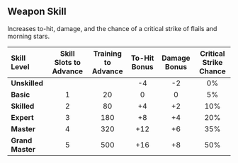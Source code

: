 ## Weapon Skill

Increases to-hit, damage, and the chance of a critical strike of flails and morning stars.

| Skill Level | Skill Slots to Advance | Training to Advance | To-Hit Bonus | Damage Bonus | Critical Strike Chance |
| :---------- | :--------------------: | :-----------------: | :----------: | :----------: | :--------------------: |
| **Unskilled** | | | -4 | -2 | 0% |
| **Basic** | 1 | 20 | 0 | 0 | 5% |
| **Skilled** | 2 | 80 | +4 | +2 | 10% |
| **Expert** | 3 | 180 | +8 | +4 | 20% |
| **Master** | 4 | 320 | +12 | +6 | 35% |
| **Grand Master** | 5 | 500 | +16 | +8 | 50% |
